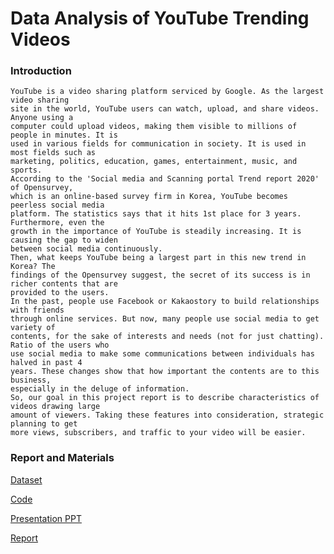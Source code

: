 # Data Analysis of YouTube Trending Videos

### Introduction

```
YouTube is a video sharing platform serviced by Google. As the largest video sharing
site in the world, YouTube users can watch, upload, and share videos. Anyone using a
computer could upload videos, making them visible to millions of people in minutes. It is
used in various fields for communication in society. It is used in most fields such as
marketing, politics, education, games, entertainment, music, and sports.
According to the 'Social media and Scanning portal Trend report 2020' of Opensurvey,
which is an online-based survey firm in Korea, YouTube becomes peerless social media
platform. The statistics says that it hits 1st place for 3 years. Furthermore, even the
growth in the importance of YouTube is steadily increasing. It is causing the gap to widen
between social media continuously.
Then, what keeps YouTube being a largest part in this new trend in Korea? The
findings of the Opensurvey suggest, the secret of its success is in richer contents that are
provided to the users.
In the past, people use Facebook or Kakaostory to build relationships with friends
through online services. But now, many people use social media to get variety of
contents, for the sake of interests and needs (not for just chatting). Ratio of the users who
use social media to make some communications between individuals has halved in past 4
years. These changes show that how important the contents are to this business,
especially in the deluge of information.
So, our goal in this project report is to describe characteristics of videos drawing large
amount of viewers. Taking these features into consideration, strategic planning to get
more views, subscribers, and traffic to your video will be easier.
```

### Report and Materials

[Dataset](https://www.kaggle.com/datasnaek/youtube-new)

[Code](https://github.com/Heejinee3/Data-Science/tree/master/Code)

[Presentation PPT](https://github.com/Heejinee3/Data-Science/blob/master/Presentation.pdf)

[Report](https://github.com/Heejinee3/Data-Science/blob/master/Report.pdf)
